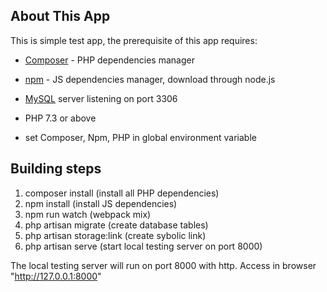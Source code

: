 ## About This App

This is simple test app, the prerequisite of this app requires:
- [Composer](https://getcomposer.org/) - PHP dependencies manager
- [npm](https://getcomposer.org/) - JS dependencies manager, download through node.js
- [MySQL](https://www.mysql.com/downloads/) server listening on port 3306

- PHP 7.3 or above

- set Composer, Npm, PHP in global environment variable

## Building steps

1. composer install (install all PHP dependencies)
2. npm install (install JS dependencies)
3. npm run watch (webpack mix)
4. php artisan migrate (create database tables)
5. php artisan storage:link (create sybolic link)
6. php artisan serve (start local testing server on port 8000)

The local testing server will run on port 8000 with http.
Access in browser "http://127.0.0.1:8000"
